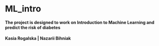 # ML_intro

#### The project is designed to work on Introduction to Machine Learning and predict the risk of diabetes
#### Kasia Rogalska | Nazarii Bihniak
